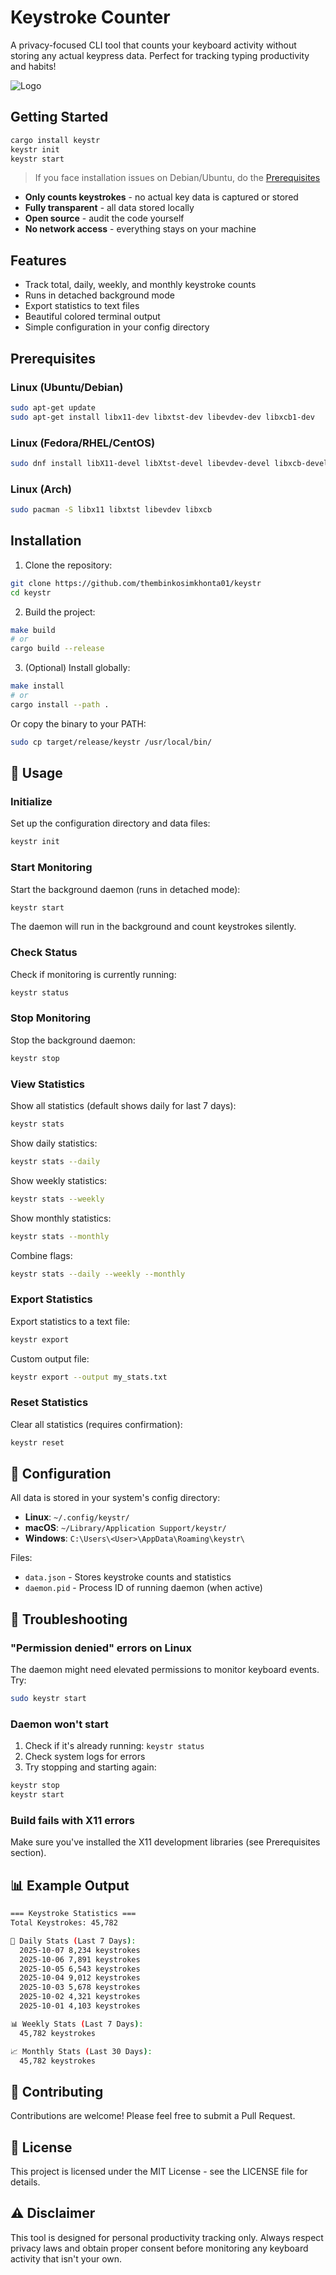 # Keystroke Counter

A privacy-focused CLI tool that counts your keyboard activity without storing any actual keypress data. Perfect for tracking typing productivity and habits!

![Logo](/src/stats.png)

## Getting Started

```bash
cargo install keystr
keystr init
keystr start
```

> If you face installation issues on Debian/Ubuntu, do the [Prerequisites](#Prerequisites)

- **Only counts keystrokes** - no actual key data is captured or stored
- **Fully transparent** - all data stored locally
- **Open source** - audit the code yourself
- **No network access** - everything stays on your machine

## Features

- Track total, daily, weekly, and monthly keystroke counts
- Runs in detached background mode
- Export statistics to text files
- Beautiful colored terminal output
- Simple configuration in your config directory

## Prerequisites

### Linux (Ubuntu/Debian)

```bash
sudo apt-get update
sudo apt-get install libx11-dev libxtst-dev libevdev-dev libxcb1-dev
```

### Linux (Fedora/RHEL/CentOS)

```bash
sudo dnf install libX11-devel libXtst-devel libevdev-devel libxcb-devel
```

### Linux (Arch)

```bash
sudo pacman -S libx11 libxtst libevdev libxcb
```

## Installation

1. Clone the repository:

```bash
git clone https://github.com/thembinkosimkhonta01/keystr
cd keystr
```

2. Build the project:

```bash
make build
# or
cargo build --release
```

3. (Optional) Install globally:

```bash
make install
# or
cargo install --path .
```

Or copy the binary to your PATH:

```bash
sudo cp target/release/keystr /usr/local/bin/
```

## 📖 Usage

### Initialize

Set up the configuration directory and data files:

```bash
keystr init
```

### Start Monitoring

Start the background daemon (runs in detached mode):

```bash
keystr start
```

The daemon will run in the background and count keystrokes silently.

### Check Status

Check if monitoring is currently running:

```bash
keystr status
```

### Stop Monitoring

Stop the background daemon:

```bash
keystr stop
```

### View Statistics

Show all statistics (default shows daily for last 7 days):

```bash
keystr stats
```

Show daily statistics:

```bash
keystr stats --daily
```

Show weekly statistics:

```bash
keystr stats --weekly
```

Show monthly statistics:

```bash
keystr stats --monthly
```

Combine flags:

```bash
keystr stats --daily --weekly --monthly
```

### Export Statistics

Export statistics to a text file:

```bash
keystr export
```

Custom output file:

```bash
keystr export --output my_stats.txt
```

### Reset Statistics

Clear all statistics (requires confirmation):

```bash
keystr reset
```

## 📁 Configuration

All data is stored in your system's config directory:

- **Linux**: `~/.config/keystr/`
- **macOS**: `~/Library/Application Support/keystr/`
- **Windows**: `C:\Users\<User>\AppData\Roaming\keystr\`

Files:

- `data.json` - Stores keystroke counts and statistics
- `daemon.pid` - Process ID of running daemon (when active)

## 🐛 Troubleshooting

### "Permission denied" errors on Linux

The daemon might need elevated permissions to monitor keyboard events. Try:

```bash
sudo keystr start
```

### Daemon won't start

1. Check if it's already running: `keystr status`
2. Check system logs for errors
3. Try stopping and starting again:

```bash
keystr stop
keystr start
```

### Build fails with X11 errors

Make sure you've installed the X11 development libraries (see Prerequisites section).

## 📊 Example Output

```bash
=== Keystroke Statistics ===
Total Keystrokes: 45,782

📅 Daily Stats (Last 7 Days):
  2025-10-07 8,234 keystrokes
  2025-10-06 7,891 keystrokes
  2025-10-05 6,543 keystrokes
  2025-10-04 9,012 keystrokes
  2025-10-03 5,678 keystrokes
  2025-10-02 4,321 keystrokes
  2025-10-01 4,103 keystrokes

📊 Weekly Stats (Last 7 Days):
  45,782 keystrokes

📈 Monthly Stats (Last 30 Days):
  45,782 keystrokes
```

## 🤝 Contributing

Contributions are welcome! Please feel free to submit a Pull Request.

## 📄 License

This project is licensed under the MIT License - see the LICENSE file for details.

## ⚠️ Disclaimer

This tool is designed for personal productivity tracking only. Always respect privacy laws and obtain proper consent before monitoring any keyboard activity that isn't your own.
